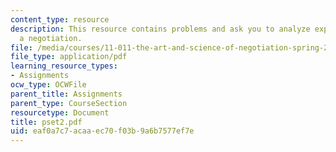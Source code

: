 ```yaml
---
content_type: resource
description: This resource contains problems and ask you to analyze experience in
  a negotiation.
file: /media/courses/11-011-the-art-and-science-of-negotiation-spring-2006/eaf0a7c7acaaec70f03b9a6b7577ef7e_pset2.pdf
file_type: application/pdf
learning_resource_types:
- Assignments
ocw_type: OCWFile
parent_title: Assignments
parent_type: CourseSection
resourcetype: Document
title: pset2.pdf
uid: eaf0a7c7-acaa-ec70-f03b-9a6b7577ef7e
---
```

